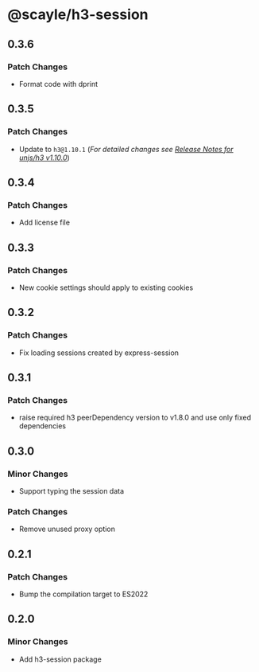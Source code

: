 # @scayle/h3-session

## 0.3.6

### Patch Changes

- Format code with dprint

## 0.3.5

### Patch Changes

- Update to `h3@1.10.1` (_For detailed changes see [Release Notes for unjs/h3 v1.10.0](https://github.com/unjs/h3/releases/tag/v1.10.0)_)

## 0.3.4

### Patch Changes

- Add license file

## 0.3.3

### Patch Changes

- New cookie settings should apply to existing cookies

## 0.3.2

### Patch Changes

- Fix loading sessions created by express-session

## 0.3.1

### Patch Changes

- raise required h3 peerDependency version to v1.8.0 and use only fixed dependencies

## 0.3.0

### Minor Changes

- Support typing the session data

### Patch Changes

- Remove unused proxy option

## 0.2.1

### Patch Changes

- Bump the compilation target to ES2022

## 0.2.0

### Minor Changes

- Add h3-session package
